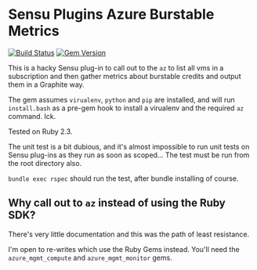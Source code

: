 Sensu Plugins Azure Burstable Metrics
=====================================

[![Build Status](https://travis-ci.org/ElvenSpellmaker/sensu-plugins-azure-burstable-metrics.svg?branch=master)](https://travis-ci.org/ElvenSpellmaker/sensu-plugins-azure-burstable-metrics) [![Gem Version](https://badge.fury.io/rb/sensu-plugins-azure-burstable-metrics.svg)](https://badge.fury.io/rb/sensu-plugins-azure-burstable-metrics)

This is a hacky Sensu plug-in to call out to the `az` to list all vms in a
subscription and then gather metrics about burstable credits and output them in
a Graphite way.

The gem assumes `virualenv`, `python` and `pip` are installed, and will run
`install.bash` as a pre-gem hook to install a virualenv and the required `az`
command. Ick.

Tested on Ruby 2.3.

The unit test is a bit dubious, and it's almost impossible to run unit tests on
Sensu plug-ins as they run as soon as scoped...
The test must be run from the root directory also.

`bundle exec rspec` should run the test, after bundle installing of course.

Why call out to `az` instead of using the Ruby SDK?
---------------------------------------------------
There's very little documentation and this was the path of least resistance.

I'm open to re-writes which use the Ruby Gems instead. You'll need the
`azure_mgmt_compute` and `azure_mgmt_monitor` gems.
